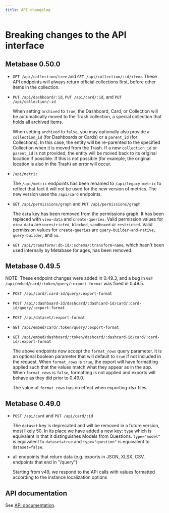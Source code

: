 ```yaml
---
title: API changelog
---
```


# Breaking changes to the API interface

## Metabase 0.50.0

- `GET /api/collection/tree` and `GET /api/collection/:id/items`
  These API endpoints will always return official collections first, before other items in the collection.

- `PUT /api/dashboard/:id`, `PUT /api/card/:id`, and `PUT /api/collection/:id`

  When setting `archived` to `true`, the Dashboard, Card, or Collection will be automatically moved to the Trash
  collection, a special collection that holds all archived items.

  When setting `archived` to `false`, you may optionally also provide a `collection_id` (for Dashboards or Cards) or a
  `parent_id` (for Collections). In this case, the entity will be re-parented to the specified Collection when it is
  moved from the Trash. If a new `collection_id` or `parent_id` is not provided, the entity will be moved back to its
  original location if possible. If this is not possible (for example, the original location is also in the Trash) an
  error will occur.

- `/api/metric`

   The `/api/metric` endpoints has been renamed to `/api/legacy-metric` to reflect that fact it will not be used for the new version of metrics. The new version uses the `/api/card` endpoints.

- `GET /api/permissions/graph` and `PUT /api/permissions/graph`

   The `data` key has been removed from the permissions graph. It has been replaced with `view-data` and `create-queries`.
   Valid permission values for `view-data` are `unrestricted`, `blocked`, `sandboxed` or `restricted`. Valid permission values
   for `create-queries` are `query-builder-and-native`, `query-builder`, and `no`.

- `GET /api/transform/:db-id/:schema/:transform-name`, which hasn't been used internally by Metabase for ages, has
  been removed.

## Metabase 0.49.5
NOTE: These endpoint changes were added in 0.49.3, and a bug in `GET /api/embed/card/:token/query/:export-format` was fixed in 0.49.5.

- `POST /api/card/:card-id/query/:export-format`
- `POST /api/:dashboard-id/dashcard/:dashcard-id/card/:card-id/query/:export-format`
- `POST /api/dataset/:export-format`
- `GET /api/embed/card/:token/query/:export-format`
- `GET /api/embed/dashboard/:token/dashcard/:dashcard-id/card/:card-id/:export-format`

    The above endpoints now accept the `format_rows` query parameter. It is an optional boolean parameter that will default to `true` if not included in the request.
    When `format_rows` is `true`, the export will have formatting applied such that the values match what they appear as in the app.
    When `format_rows` is `false`, formatting is not applied and exports will behave as they did prior to 0.49.0.

    The value of `format_rows` has no effect when exporting xlsx files.

## Metabase 0.49.0
- `POST /api/card` and `PUT /api/card/:id`

   The `dataset` key is deprecated and will be removed in a future version, most likely 50. In its place we have added a new key: `type` which is equivalent in that it distinguishes Models from Questions. `type="model"` is equivalent to `dataset=true` and `type="question"` is equivalent to `dataset=false`.

- all endpoints that return data (e.g. exports in JSON, XLSX, CSV, endpoints that end in "/query")

   Starting from v49, we respond to the API calls with values formatted according to the instance localization options

## API documentation

See [API documentation](../api-documentation.md).